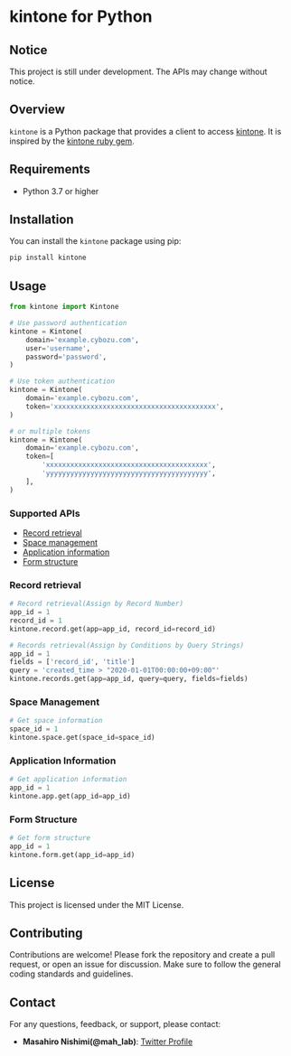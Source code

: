 # kintone for Python

## Notice

This project is still under development. The APIs may change without notice.

## Overview

`kintone` is a Python package that provides a client to access [kintone](https://kintone.cybozu.co.jp/). It is inspired
by
the [kintone ruby gem](https://github.com/jue58/kintone).

## Requirements

- Python 3.7 or higher

## Installation

You can install the `kintone` package using pip:

```bash
pip install kintone
```

## Usage

```python
from kintone import Kintone

# Use password authentication
kintone = Kintone(
    domain='example.cybozu.com',
    user='username',
    password='password',
)

# Use token authentication
kintone = Kintone(
    domain='example.cybozu.com',
    token='xxxxxxxxxxxxxxxxxxxxxxxxxxxxxxxxxxxxxxxx',
)

# or multiple tokens
kintone = Kintone(
    domain='example.cybozu.com',
    token=[
        'xxxxxxxxxxxxxxxxxxxxxxxxxxxxxxxxxxxxxxxx',
        'yyyyyyyyyyyyyyyyyyyyyyyyyyyyyyyyyyyyyyyy',
    ],
)
```

### Supported APIs

- [Record retrieval](#record_retrieval)
- [Space management](#space_management)
- [Application information](#application_information)
- [Form structure](#form_structure)

### <a name="record_retrieval">Record retrieval</a>

```python
# Record retrieval(Assign by Record Number)
app_id = 1
record_id = 1
kintone.record.get(app=app_id, record_id=record_id)

# Records retrieval(Assign by Conditions by Query Strings)
app_id = 1
fields = ['record_id', 'title']
query = 'created_time > "2020-01-01T00:00:00+09:00"'
kintone.records.get(app=app_id, query=query, fields=fields)
```

### <a name="space_management">Space Management</a>

```python
# Get space information
space_id = 1
kintone.space.get(space_id=space_id)
```

### <a name="application_information">Application Information</a>

```python
# Get application information
app_id = 1
kintone.app.get(app_id=app_id)
```

### <a name="form_structure">Form Structure</a>

```python
# Get form structure
app_id = 1
kintone.form.get(app_id=app_id)
```

## License

This project is licensed under the MIT License.

## Contributing

Contributions are welcome! Please fork the repository and create a pull request, or open an issue for discussion. Make
sure to follow the general coding standards and guidelines.

## Contact

For any questions, feedback, or support, please contact:

- **Masahiro Nishimi(@mah_lab)**: [Twitter Profile](https://twitter.com/mah_lab)
